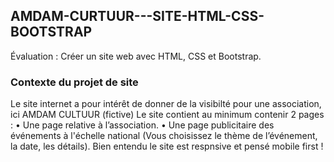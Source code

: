 ## AMDAM-CURTUUR---SITE-HTML-CSS-BOOTSTRAP

Évaluation : Créer un site web avec HTML, CSS et Bootstrap.

### Contexte du projet de site

Le site internet a pour intérêt de donner de la visibilté pour une association, ici AMDAM CULTUUR (fictive)
Le site contient au minimum contenir 2 pages :
• Une page relative à l’association.
• Une page publicitaire des événements à l'échelle national (Vous choisissez le thème de l’événement, la
date, les détails).
Bien entendu le site est respnsive et pensé mobile first !

